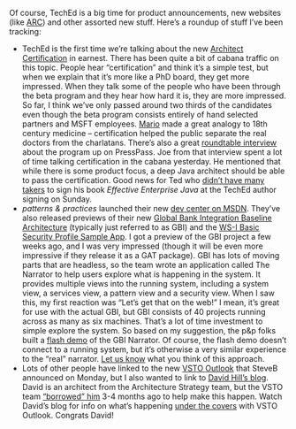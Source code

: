 Of course, TechEd is a big time for product announcements, new websites
(like [ARC](http://www.microsoft.com/architecture/)) and other assorted
new stuff. Here’s a roundup of stuff I’ve been tracking:

-   TechEd is the first time we’re talking about the new [Architect
    Certification](http://www.microsoft.com/architecture/certification)
    in earnest. There has been quite a bit of cabana traffic on this
    topic. People hear “certification” and think it’s a simple test, but
    when we explain that it’s more like a PhD board, they get more
    impressed. When they talk some of the people who have been through
    the beta program and they hear how hard it is, they are more
    impressed. So far, I think we’ve only passed around two thirds of
    the candidates even though the beta program consists entirely of
    hand selected partners and MSFT employees.
    [Mario](http://www.mariocardinal.com/) made a great analogy to 18th
    century medicine – certification helped the public separate the real
    doctors from the charlatans. There’s also a great [roundtable
    interview](http://www.microsoft.com/presspass/features/2005/jun05/06-06MSLearning.mspx)
    about the program up on PressPass. Joe from that interview spent a
    lot of time talking certification in the cabana yesterday. He
    mentioned that while there is some product focus, a deep Java
    architect should be able to pass the certification. Good news for
    Ted who [didn’t have many
    takers](http://www.neward.net/ted/weblog/index.jsp?date=20050605#1118010057986)
    to sign his book *Effective Enterprise Java* at the TechEd author
    signing on Sunday.
-   *patterns & practices* launched their new [dev center on
    MSDN](http://msdn.microsoft.com/practices/). They’ve also released
    previews of their new [Global Bank Integration Baseline
    Architecture](http://msdn.com/library/en-us/dnpag2/html/gbi.asp)
    (typically just referred to as GBI) and the [WS-I Basic Security
    Profile Sample
    App](http://msdn.com/library/en-us/dnpag2/html/MSWSIBSP.asp). I got
    a preview of the GBI project a few weeks ago, and I was very
    impressed (though it will be even more impressive if they release it
    as a GAT package). GBI has lots of moving parts that are headless,
    so the team wrote an application called The Narrator to help users
    explore what is happening in the system. It provides multiple views
    into the running system, including a system view, a services view, a
    pattern view and a security view. When I saw this, my first reaction
    was “Let’s get that on the web!” I mean, it’s great for use with the
    actual GBI, but GBI consists of 40 projects running across as many
    as six machines. That’s a lot of time investment to simple explore
    the system. So based on my suggestion, the p&p folks built a [flash
    demo](http://msdn.microsoft.com/practices/narrator/narratorstart.html)
    of the GBI Narrator. Of course, the flash demo doesn’t connect to a
    running system, but it’s otherwise a very similar experience to the
    “real” narrator. [Let us know](mailto:hpiersonATmicrosoftDOTcom) what
    you think of this approach.
-   Lots of other people have linked to the new [VSTO
    Outlook](http://www.microsoft.com/downloads/details.aspx?familyid=74b56c72-7a1f-431f-a29c-58eb39e97a86&displaylang=en)
    that SteveB announced on Monday, but I also wanted to link to [David
    Hill’s blog](http://blogs.msdn.com/dphill/). David is an architect
    from the Architecture Strategy team, but the VSTO team [“borrowed”
    him](http://blogs.msdn.com/dphill/archive/2005/06/06/425774.aspx)
    3-4 months ago to help make this happen. Watch David’s blog for info
    on what’s happening [under the
    covers](http://blogs.msdn.com/dphill/archive/2005/06/06/425786.aspx)
    with VSTO Outlook. Congrats David!

